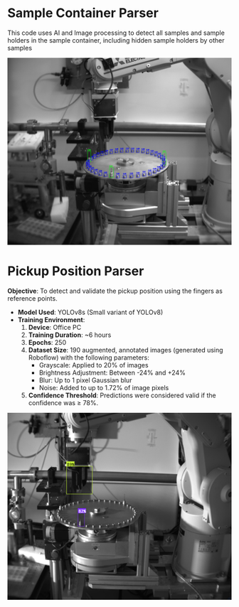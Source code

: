 # Sample Container Parser

This code uses AI and Image processing to detect all samples and sample holders in the sample container, including hidden sample holders by other samples

![Samples and sample holders detected in a sample container with hidden holders](assets/sample_container_detection.jpg)


# Pickup Position Parser

**Objective**: To detect and validate the pickup position using the fingers as reference points.

- **Model Used**: YOLOv8s (Small variant of YOLOv8)
- **Training Environment**:
  1. **Device**: Office PC  
  2. **Training Duration**: ~6 hours  
  3. **Epochs**: 250  
  4. **Dataset Size**: 190 augmented, annotated images (generated using Roboflow) with the following parameters:  
     - Grayscale: Applied to 20% of images  
     - Brightness Adjustment: Between -24% and +24%  
     - Blur: Up to 1 pixel Gaussian blur  
     - Noise: Added to up to 1.72% of image pixels  
  5. **Confidence Threshold**: Predictions were considered valid if the confidence was ≥ 78%.

![Pickup position detection using fingers as reference](assets/pickup_position_detection.png)
